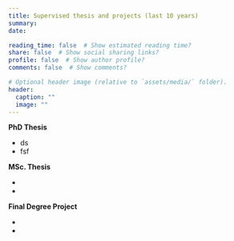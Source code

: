 ```yaml
---
title: Supervised thesis and projects (last 10 years)
summary: 
date: 

reading_time: false  # Show estimated reading time?
share: false  # Show social sharing links?
profile: false  # Show author profile?
comments: false  # Show comments?

# Optional header image (relative to `assets/media/` folder).
header:
  caption: ""
  image: ""
---
```


 <!-- sort by year --> 

**PhD Thesis**

- ds
- fsf

**MSc. Thesis**

-
-

**Final Degree Project**

-
-
